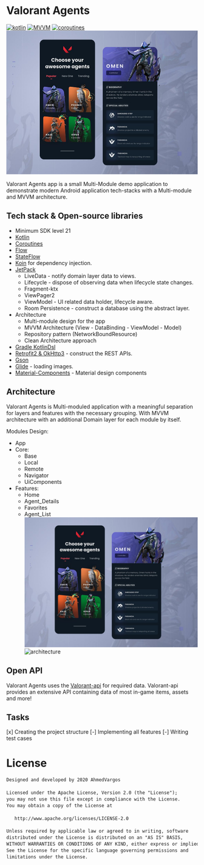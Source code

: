 # Valorant Agents
[![kotlin](https://img.shields.io/badge/Kotlin-1.4.xxx-blue)](https://kotlinlang.org/) [![MVVM](https://img.shields.io/badge/MVVM-Architecture-orange)]() [![coroutines](https://img.shields.io/badge/Coroutines-Asynchronous-red)](https://developer.android.com/kotlin/coroutines)
![UI](https://github.com/AhmedVargos/Valorant-Agents/blob/master/screenshots/basic_design.jpg)

Valorant Agents app is a small Multi-Module demo application to demonstrate modern Android application tech-stacks with a Multi-module and MVVM architecture.

## Tech stack & Open-source libraries
- Minimum SDK level 21
- [Kotlin](https://kotlinlang.org/)
- [Coroutines](https://github.com/Kotlin/kotlinx.coroutines)
- [Flow](https://kotlin.github.io/kotlinx.coroutines/kotlinx-coroutines-core/kotlinx.coroutines.flow/)
- [StateFlow](https://kotlin.github.io/kotlinx.coroutines/kotlinx-coroutines-core/kotlinx.coroutines.flow/-state-flow/index.html)
- [Koin](https://insert-koin.io) for dependency injection.
- [JetPack](https://developer.android.com/jetpack)
  - LiveData - notify domain layer data to views.
  - Lifecycle - dispose of observing data when lifecycle state changes.
  - Fragment-ktx
  - ViewPager2
  - ViewModel - UI related data holder, lifecycle aware.
  - Room Persistence - construct a database using the abstract layer.
- Architecture
  - Multi-module design for the app
  - MVVM Architecture (View - DataBinding - ViewModel - Model)
  - Repository pattern (NetworkBoundResource)
  - Clean Architecture approach
- [Gradle KotlinDsl](https://docs.gradle.org/current/userguide/kotlin_dsl.html)
- [Retrofit2 & OkHttp3](https://github.com/square/retrofit) - construct the REST APIs.
- [Gson](https://github.com/google/gson)
- [Glide](https://github.com/bumptech/glide) - loading images.
- [Material-Components](https://github.com/material-components/material-components-android) - Material design components

## Architecture
Valorant Agents is Multi-moduled application with a meaningful separation for layers and features with the necessary grouping.
With MVVM architecture with an additional Domain layer for each module by itself.

Modules Design:
- App
- Core:
    - Base
    - Local
    - Remote
    - Navigator
    - UiComponents
- Features:
    - Home
    - Agent_Details
    - Favorites
    - Agent_List
![UI](https://github.com/AhmedVargos/Valorant-Agents/blob/master/screenshots/basic_design.jpg)
![architecture](https://github.com/AhmedVargos/Valorant-Agents/blob/master/screenshots/arch_giagram.jpg)

## Open API
Valorant Agents uses the [Valorant-api](https://dash.valorant-api.com/) for required data.
Valorant-api provides an extensive API containing data of most in-game items, assets and more!

## Tasks
[x] Creating the project structure
[-] Implementing all features
[-] Writing test cases
# License
```xml
Designed and developed by 2020 AhmedVargos

Licensed under the Apache License, Version 2.0 (the "License");
you may not use this file except in compliance with the License.
You may obtain a copy of the License at

   http://www.apache.org/licenses/LICENSE-2.0

Unless required by applicable law or agreed to in writing, software
distributed under the License is distributed on an "AS IS" BASIS,
WITHOUT WARRANTIES OR CONDITIONS OF ANY KIND, either express or implied.
See the License for the specific language governing permissions and
limitations under the License.
```